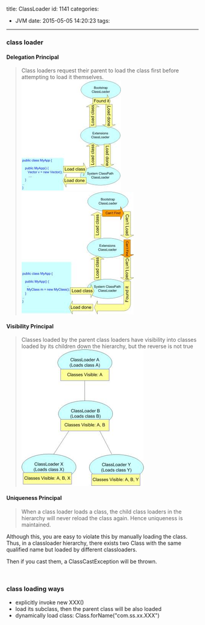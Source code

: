 title: ClassLoader
id: 1141
categories:
  - JVM
date: 2015-05-05 14:20:23
tags:
---

### class loader

#### Delegation Principal

> Class loaders request their parent to load the class first before attempting to load it themselves.
![classloader1](/media/classloader1.jpg)           ![classloader2](/media/classloader2.jpg)

#### Visibility Principal

> Classes loaded by the parent class loaders have visibility into classes loaded by its children down the hierarchy, but the reverse is not true
![classloader3](/media/classloader3.jpg)

#### Uniqueness Principal

> When a class loader loads a class, the child class loaders in the hierarchy will never reload the class again. Hence uniqueness is maintained.
&nbsp;

Although this, you are easy to violate this by manually loading the class. Thus, in a classloader hierarchy, there exists two Class with the same qualified name but loaded by different classloaders.

Then if you cast them, a ClassCastException will be thrown.

&nbsp;

### class loading ways

*   explicitly invoke new XXX()
*   load its subclass, then the parent class will be also loaded
*   dynamically load class: Class.forName("com.ss.xx.XXX")
&nbsp;

&nbsp;